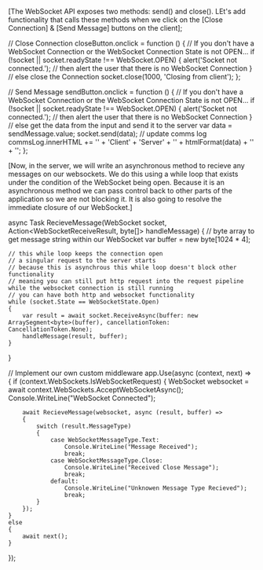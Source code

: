[The WebSocket API exposes two methods: send() and close(). LEt's add functionality that calls these methods when we click on the [Close Connection] & [Send Message] buttons on the client];

// Close Connection
closeButton.onclick = function () {
// If you don't have a WebSocket Connection or the WebSocket Connection State is not OPEN...
if (!socket || socket.readyState !== WebSocket.OPEN) {
alert('Socket not connected.'); // then alert the user that there is no WebSocket Connection
}
// else close the Connection
socket.close(1000, 'Closing from client');
};

// Send Message
sendButton.onclick = function () {
// If you don't have a WebSocket Connection or the WebSocket Connection State is not OPEN...
if (!socket || socket.readyState !== WebSocket.OPEN) {
alert('Socket not connected.'); // then alert the user that there is no WebSocket Connection
}
// else get the data from the input and send it to the server
var data = sendMessage.value;
socket.send(data);
// update comms log
commsLog.innerHTML +=
'<tr>' +
'<td>Client</td>' +
'<td>Server</td>' +
'<td>' +
htmlFormat(data) +
'</td>' +
'</tr>';
};

[Now, in the server, we will write an asynchronous method to recieve any messages on our websockets. We do this using a while loop that exists under the condition of the WebSocket being open. Because it is an asynchronous method we can pass control back to other parts of the application so we are not blocking it. It is also going to resolve the immediate closure of our WebSocket.]

async Task RecieveMessage(WebSocket socket, Action<WebSocketReceiveResult, byte[]> handleMessage)
{
// byte array to get message string within our WebSocket
var buffer = new byte[1024 * 4];

    // this while loop keeps the connection open
    // a singular request to the server starts
    // because this is asynchrous this while loop doesn't block other functionality
    // meaning you can still put http request into the request pipeline while the websocket connection is still running
    // you can have both http and websocket functionality
    while (socket.State == WebSocketState.Open)
    {
    	var result = await socket.ReceiveAsync(buffer: new ArraySegment<byte>(buffer), cancellationToken: CancellationToken.None);
    	handleMessage(result, buffer);
    }

}

// Implement our own custom middleware
app.Use(async (context, next) =>
{
if (context.WebSockets.IsWebSocketRequest)
{
WebSocket websocket = await context.WebSockets.AcceptWebSocketAsync();
Console.WriteLine("WebSocket Connected");

    	await RecieveMessage(websocket, async (result, buffer) =>
    	{
    		switch (result.MessageType)
    		{
    			case WebSocketMessageType.Text:
    				Console.WriteLine("Message Received");
    				break;
    			case WebSocketMessageType.Close:
    				Console.WriteLine("Received Close Message");
    				break;
    			default:
    				Console.WriteLine("Unknowen Message Type Recieved");
    				break;
    		}
    	});
    }
    else
    {
    	await next();
    }

});
